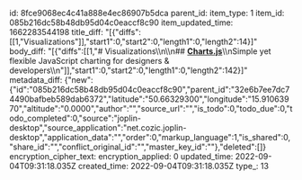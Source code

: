 id: 8fce9068ec4c41a888e4ec86907b5dca
parent_id: 
item_type: 1
item_id: 085b216dc58b48db95d04c0eaccf8c90
item_updated_time: 1662283544198
title_diff: "[{\"diffs\":[[1,\"Visualizations\"]],\"start1\":0,\"start2\":0,\"length1\":0,\"length2\":14}]"
body_diff: "[{\"diffs\":[[1,\"# Visualizations\\\n\\\n## [**Charts.js**](https://www.chartjs.org/docs/latest/)\\\nSimple yet flexible JavaScript charting for designers & developers\\\n\"]],\"start1\":0,\"start2\":0,\"length1\":0,\"length2\":142}]"
metadata_diff: {"new":{"id":"085b216dc58b48db95d04c0eaccf8c90","parent_id":"32e6b7ee7dc74490bafbeb589dab6372","latitude":"50.66329300","longitude":"15.91063970","altitude":"0.0000","author":"","source_url":"","is_todo":0,"todo_due":0,"todo_completed":0,"source":"joplin-desktop","source_application":"net.cozic.joplin-desktop","application_data":"","order":0,"markup_language":1,"is_shared":0,"share_id":"","conflict_original_id":"","master_key_id":""},"deleted":[]}
encryption_cipher_text: 
encryption_applied: 0
updated_time: 2022-09-04T09:31:18.035Z
created_time: 2022-09-04T09:31:18.035Z
type_: 13
